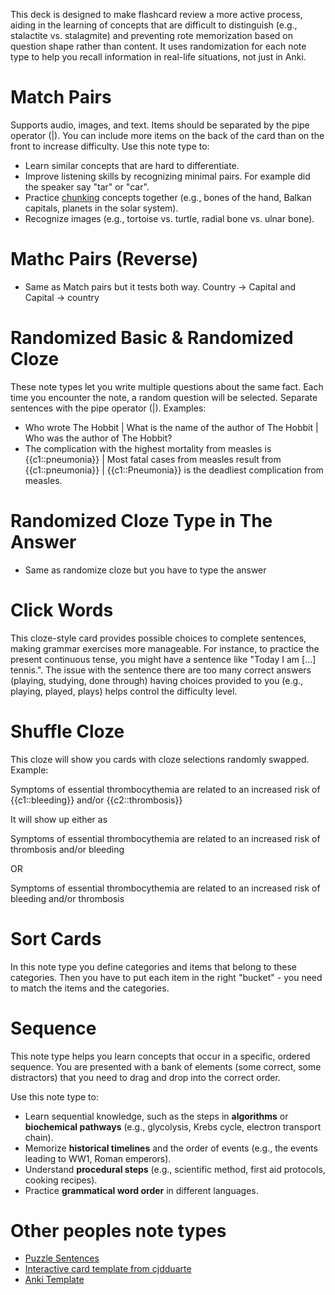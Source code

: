 This deck is designed to make flashcard review a more active process, aiding in the learning of concepts that are difficult to distinguish (e.g., stalactite vs. stalagmite) and preventing rote memorization based on question shape rather than content. It uses randomization for each note type to help you recall information in real-life situations, not just in Anki.

# Match Pairs
Supports audio, images, and text. Items should be separated by the pipe operator (|). You can include more items on the back of the card than on the front to increase difficulty.
Use this note type to:
- Learn similar concepts that are hard to differentiate.
- Improve listening skills by recognizing minimal pairs. For example did the speaker say "tar" or "car".
- Practice [chunking](https://en.wikipedia.org/wiki/Chunking_(psychology)) concepts together (e.g., bones of the hand, Balkan capitals, planets in the solar system).
- Recognize images (e.g., tortoise vs. turtle, radial bone vs. ulnar bone).

# Mathc Pairs (Reverse)
- Same as Match pairs but it tests both way. Country -> Capital and Capital -> country

# Randomized Basic & Randomized Cloze
These note types let you write multiple questions about the same fact. Each time you encounter the note, a random question will be selected. Separate sentences with the pipe operator (|).
Examples:
- Who wrote The Hobbit | What is the name of the author of The Hobbit | Who was the author of The Hobbit?
- The complication with the highest mortality from measles is {{c1::pneumonia}} | Most fatal cases from measles result from {{c1::pneumonia}} | {{c1::Pneumonia}} is the deadliest complication from measles.

# Randomized Cloze Type in The Answer
- Same as randomize cloze but you have to type the answer


# Click Words
This cloze-style card provides possible choices to complete sentences, making grammar exercises more manageable. For instance, to practice the present continuous tense, you might have a sentence like "Today I am [...] tennis.". The issue with the sentence there are too many correct answers (playing, studying, done through) having choices provided to you (e.g., playing, played, plays) helps control the difficulty level.

# Shuffle Cloze

This cloze will show you cards with cloze selections randomly swapped. Example:

Symptoms of essential thrombocythemia are related to an increased risk of {{c1::bleeding}} and/or {{c2::thrombosis}}

It will show up either as

Symptoms of essential thrombocythemia are related to an increased risk of thrombosis and/or bleeding

OR

Symptoms of essential thrombocythemia are related to an increased risk of bleeding and/or thrombosis

# Sort Cards

In this note type you define categories and items that belong to these categories. Then you have to put each item in the right "bucket" - you need to match the items and the categories.

# Sequence

This note type helps you learn concepts that occur in a specific, ordered sequence. You are presented with a bank of elements (some correct, some distractors) that you need to drag and drop into the correct order.

Use this note type to:
- Learn sequential knowledge, such as the steps in **algorithms** or **biochemical pathways** (e.g., glycolysis, Krebs cycle, electron transport chain).
- Memorize **historical timelines** and the order of events (e.g., the events leading to WW1, Roman emperors).
- Understand **procedural steps** (e.g., scientific method, first aid protocols, cooking recipes).
- Practice **grammatical word order** in different languages.

# Other peoples note types
- [Puzzle Sentences](https://ankiweb.net/shared/info/1522392024)
- [Interactive card template from cjdduarte](https://forums.ankiweb.net/t/interactive-flashcard-template-with-drag-and-drop-feedback/48977)
- [Anki Template](https://github.com/ikkz/anki-template#ikkz-templates)
